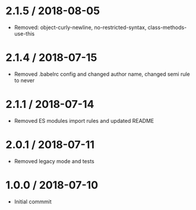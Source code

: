 # 2.1.5 / 2018-08-05

- Removed: object-curly-newline, no-restricted-syntax, class-methods-use-this

# 2.1.4 / 2018-07-15

- Removed .babelrc config and changed author name, changed semi rule to never

# 2.1.1 / 2018-07-14

- Removed ES modules import rules and updated README

# 2.0.1 / 2018-07-11

- Removed legacy mode and tests

# 1.0.0 / 2018-07-10

- Initial commmit
